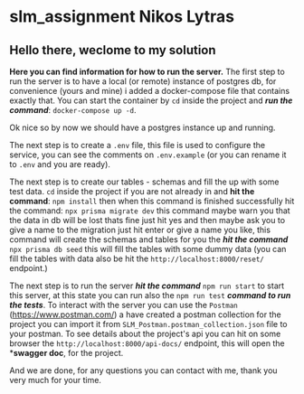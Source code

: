 # slm_assignment Nikos Lytras
## Hello there, weclome to my solution
**Here you can find information for how to run the server.**
The first step to run the server is to have a local (or remote) instance of postgres db, for convenience (yours and mine) i added a docker-compose file that contains exactly that. You can start the container by ``cd`` inside the project and ***run the command***: ``docker-compose up -d``.

Ok nice so by now we should have a postgres instance up and running. 

The next step is to create a ``.env`` file, this file is used to configure the service, you can see the comments on ``.env.example`` (or you can rename it to ``.env`` and you are ready).

The next step is to create our tables - schemas and fill the up with some test data. ``cd`` inside the project if you are not already in and **hit the command**: ``npm install`` then when this command is finished successfully hit the command:
``npx prisma migrate dev`` this command maybe warn you that the data in db will be lost thats fine just hit yes and then maybe ask you to give a name to the migration just hit enter or give a name you like, this command will create the schemas and tables for you the ***hit the command*** ``npx prisma db seed`` this will fill the tables with some dummy data (you can fill the tables with data also be hit the ``http://localhost:8000/reset/`` endpoint.)

The next step is to run the server ***hit the command*** ``npm run start`` to start this server, at this state you can run also the ``npm run test`` ***command to run the tests***.
To interact with the server you can use the ``Postman`` (https://www.postman.com/) a have created a postman collection for the project you can import it from ``SLM_Postman.postman_collection.json`` file to your postman. To see details about the project's api you can hit on some browser the ``http://localhost:8000/api-docs/`` endpoint, this will open the ***swagger doc**, for the project.

And we are done, for any questions you can contact with me, thank you very much for your time.
